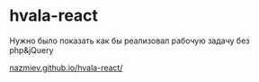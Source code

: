 # hvala-react
Нужно было показать как бы реализовал рабочую задачу без php&amp;jQuery<br>

<a href="nazmiev.github.io/hvala-react/">nazmiev.github.io/hvala-react/</a>
